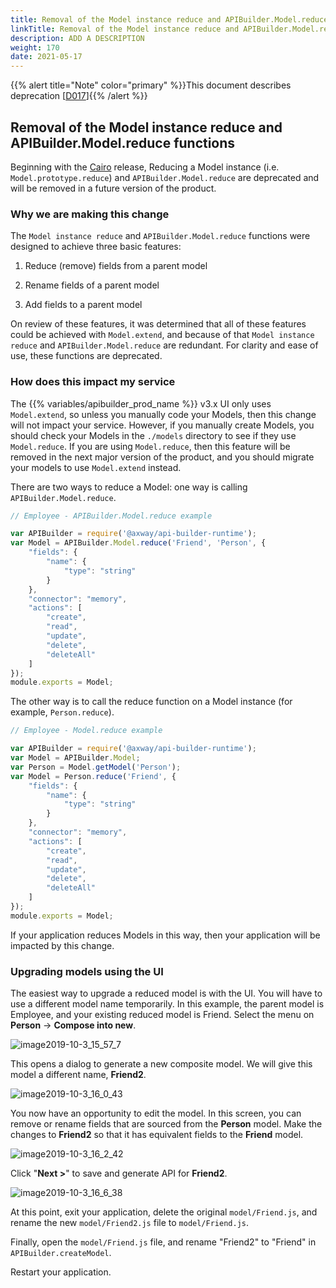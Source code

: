 ```yaml
---
title: Removal of the Model instance reduce and APIBuilder.Model.reduce functions
linkTitle: Removal of the Model instance reduce and APIBuilder.Model.reduce functions
description: ADD A DESCRIPTION
weight: 170
date: 2021-05-17
---
```


{{% alert title="Note" color="primary" %}}This document describes deprecation \[[D017](/docs/deprecations/#D017)\]{{% /alert %}}

## Removal of the Model instance reduce and APIBuilder.Model.reduce functions

Beginning with the [Cairo](/docs/release_notes/standalone_-_11_october_2019/) release, Reducing a Model instance (i.e. `Model.prototype.reduce`) and `APIBuilder.Model.reduce` are deprecated and will be removed in a future version of the product.

### Why we are making this change

The `Model instance reduce` and `APIBuilder.Model.reduce` functions were designed to achieve three basic features:

1. Reduce (remove) fields from a parent model

2. Rename fields of a parent model

3. Add fields to a parent model

On review of these features, it was determined that all of these features could be achieved with `Model.extend`, and because of that `Model instance reduce` and `APIBuilder.Model.reduce` are redundant. For clarity and ease of use, these functions are deprecated.

### How does this impact my service

The {{% variables/apibuilder_prod_name %}} v3.x UI only uses `Model.extend`, so unless you manually code your Models, then this change will not impact your service. However, if you manually create Models, you should check your Models in the `./models` directory to see if they use `Model.reduce`. If you are using `Model.reduce`, then this feature will be removed in the next major version of the product, and you should migrate your models to use `Model.extend` instead.

There are two ways to reduce a Model: one way is calling `APIBuilder.Model.reduce`.

```javascript
// Employee - APIBuilder.Model.reduce example

var APIBuilder = require('@axway/api-builder-runtime');
var Model = APIBuilder.Model.reduce('Friend', 'Person', {
    "fields": {
        "name": {
            "type": "string"
        }
    },
    "connector": "memory",
    "actions": [
        "create",
        "read",
        "update",
        "delete",
        "deleteAll"
    ]
});
module.exports = Model;
```

The other way is to call the reduce function on a Model instance (for example, `Person.reduce`).

```javascript
// Employee - Model.reduce example

var APIBuilder = require('@axway/api-builder-runtime');
var Model = APIBuilder.Model;
var Person = Model.getModel('Person');
var Model = Person.reduce('Friend', {
    "fields": {
        "name": {
            "type": "string"
        }
    },
    "connector": "memory",
    "actions": [
        "create",
        "read",
        "update",
        "delete",
        "deleteAll"
    ]
});
module.exports = Model;
```

If your application reduces Models in this way, then your application will be impacted by this change.

### Upgrading models using the UI

The easiest way to upgrade a reduced model is with the UI. You will have to use a different model name temporarily. In this example, the parent model is Employee, and your existing reduced model is Friend. Select the menu on **Person** -> **Compose into new**.

![image2019-10-3_15_57_7](/Images/image2019-10-3_15_57_7.png)

This opens a dialog to generate a new composite model. We will give this model a different name, **Friend2**.

![image2019-10-3_16_0_43](/Images/image2019-10-3_16_0_43.png)

You now have an opportunity to edit the model. In this screen, you can remove or rename fields that are sourced from the **Person** model. Make the changes to **Friend2** so that it has equivalent fields to the **Friend** model.

![image2019-10-3_16_2_42](/Images/image2019-10-3_16_2_42.png)

Click "**Next >**" to save and generate API for **Friend2**.

![image2019-10-3_16_6_38](/Images/image2019-10-3_16_6_38.png)

At this point, exit your application, delete the original `model/Friend.js`, and rename the new `model/Friend2.js` file to `model/Friend.js`.

Finally, open the `model/Friend.js` file, and rename "Friend2" to "Friend" in `APIBuilder.createModel`.

Restart your application.
